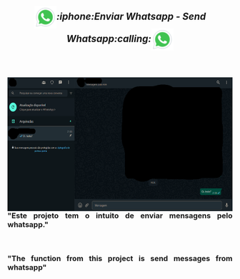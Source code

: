 <!--=====TITULO=====-->
<section>
  <h1 align="center"><b><i><img align="center" height="50" width="50" src="https://github.com/JapaScripter/Project_Send_Whatsapp/blob/main/assets/Whats_Icon.png" />:iphone:Enviar Whatsapp - Send Whatsapp:calling:<img align="center" height="50" width="50" src="https://github.com/JapaScripter/Project_Send_Whatsapp/blob/main/assets/Whats_Icon.png" /><br><br></i></b></h1>
</section>
<!--=====TITULO=====-->

<!--=====SUBTITULO=====-->
<section>
  <div>
    <br>
    <img align="left" height="300" width="600"src="https://github.com/JapaScripter/Project_Send_Whatsapp/blob/main/assets/Whats_Message.png" />
    <h3 align="justify">"Este projeto tem o intuito de enviar mensagens pelo whatsapp."</h3>
    <br>
    <h3 align="justify">"The function from this project is send messages from whatsapp"</h3>
  </div>
</section>
<br>
<!--=====SUBTITULO=====-->
